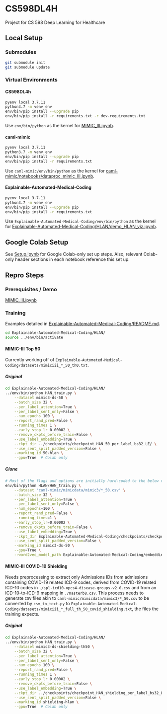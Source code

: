 # CS598DL4H
Project for CS 598 Deep Learning for Healthcare

## Local Setup

### Submodules

```sh
git submodule init
git submodule update
```

### Virtual Environments

#### CS598DL4h

```sh
pyenv local 3.7.11
python3.7 -m venv env
env/bin/pip install --upgrade pip
env/bin/pip install -r requirements.txt -r dev-requirements.txt
```

Use `env/bin/python` as the kernel for [MIMIC_III.ipynb](./MIMIC_III.ipynb).

#### caml-mimic

```sh
pyenv local 3.7.11
python3.7 -m venv env
env/bin/pip install --upgrade pip
env/bin/pip install -r requirements.txt
```

Use `caml-mimic/env/bin/python` as the kernel for [caml-mimic/notebooks/dataproc_mimic_III.ipynb](caml-mimic/notebooks/dataproc_mimic_III.ipynb).

#### Explainable-Automated-Medical-Coding

```sh
pyenv local 3.7.11
python3.7 -m venv env
env/bin/pip install --upgrade pip
env/bin/pip install -r requirements.txt
```

Use `Explainable-Automated-Medical-Coding/env/bin/python` as the kernel for [Explainable-Automated-Medical-Coding/HLAN/demo_HLAN_viz.ipynb](Explainable-Automated-Medical-Coding/HLAN/demo_HLAN_viz.ipynb).

## Google Colab Setup

See [Setup.ipynb](./Setup.ipynb) for Google Colab-only set up steps. Also, relevant Colab-only header sections in each notebook reference this set up.

## Repro Steps

### Prerequisites / Demo

[MIMIC_III.ipynb](./MIMIC_III.ipynb)

### Training

Examples detailed in [Explainable-Automated-Medical-Coding/README.md](./Explainable-Automated-Medical-Coding/README.md).

```sh
cd Explainable-Automated-Medical-Coding/HLAN/
source ../env/bin/activate
```

#### MIMIC-III Top 50

Currently working off of `Explainable-Automated-Medical-Coding/datasets/mimiciii_*_50_th0.txt`.

##### Original

```sh
cd Explainable-Automated-Medical-Coding/HLAN/
../env/bin/python HAN_train.py \
    --dataset mimic3-ds-50 \
    --batch_size 32 \
    --per_label_attention=True \
    --per_label_sent_only=False \
    --num_epochs 100 \
    --report_rand_pred=False \
    --running_times 1 \
    --early_stop_lr 0.00002 \
    --remove_ckpts_before_train=False \
    --use_label_embedding=True \
    --ckpt_dir ../checkpoints/checkpoint_HAN_50_per_label_bs32_LE/ \
    --use_sent_split_padded_version=False \
    --marking_id 50-hlan \
    --gpu=True  # Colab only
```

##### Clone

```sh
# Most of the flags and options are initially hard-coded to the below values
env/bin/python HLAN/HAN_train.py \
    --dataset 'caml-mimic/mimicdata/mimic3/*_50.csv' \
    --batch_size 32 \
    --per_label_attention=True \
    --per_label_sent_only=False \
    --num_epochs=100 \
    --report_rand_pred=False \
    --running_times=1 \
    --early_stop_lr=0.00002 \
    --remove_ckpts_before_train=False \
    --use_label_embedding=True \
    --ckpt_dir Explainable-Automated-Medical-Coding/checkpoints/checkpoint_HAN_50_per_label_bs32_LE/ \
    --use_sent_split_padded_version=False \
    --marking_id mimic3-ds-50 \
    --gpu=True \
    --word2vec_model_path Explainable-Automated-Medical-Coding/embeddings/processed_full.w2v
```

#### MIMIC-III COVID-19 Shielding

Needs preprocessing to extract only Admissions IDs from admissions containing COVID-19 related ICD-9 codes, derived from COVID-19 related ICD-10 codes in `./spl-icd10-opcs4-disease-groups-v2.0.csv` and from an ICD-10-to-ICD-9 mapping in `./masterb8.csv`. This process needs to generate `CSV` files akin to `caml-mimic/mimicdata/mimic3/*_50.csv` to be converted by `csv_to_text.py` to `Explainable-Automated-Medical-Coding/datasets/mimiciii_*_full_th_50_covid_shielding.txt`, the files the training expects.

##### Original

```sh
cd Explainable-Automated-Medical-Coding/HLAN/
../env/bin/python HAN_train.py \
    --dataset mimic3-ds-shielding-th50 \
    --batch_size 32 \
    --per_label_attention=True \
    --per_label_sent_only=False \
    --num_epochs 100 \
    --report_rand_pred=False \
    --running_times 1 \
    --early_stop_lr 0.00002 \
    --remove_ckpts_before_train=False \
    --use_label_embedding=True \
    --ckpt_dir ../checkpoints/checkpoint_HAN_shielding_per_label_bs32_LE/ \
    --use_sent_split_padded_version=False \
    --marking_id shielding-hlan \
    --gpu=True  # Colab only
```